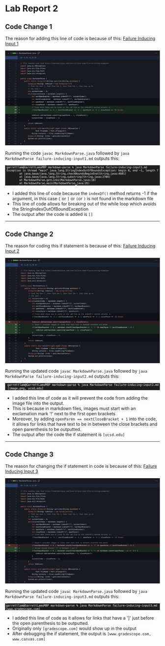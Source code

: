 # Lab Report 2

## Code Change 1
The reason for adding this line of code is because of this: [Failure Inducing Input 1](https://github.com/garrett-lam/markdown-parse/commit/30dd4293655185b8c192a5d6a092b6849e9aa693)

![code change 1](codechangeone.png)

Running the code `javac MarkdownParse.java` followed by `java MarkdownParse failure-inducing-input1.md` outputs this:

![fail1output](fail1output.png)

* I added this line of code because the `indexOf()` method returns -1 if the argument, in this case `[` or `]` or `(`or `)` is not found in the markdown file
* This line of code allows for breaking out of the while loop which avoids the StringIndexOutOfBoundException
* The output after the code is added is `[]`

---

## Code Change 2
The reason for coding this if statement is because of this: [Failure Inducing Input 2](https://github.com/garrett-lam/markdown-parse/commit/993ca3cffa6ad9b1c22fc1bf26b953107ab9489b)


![code change 2](codechangetwo.png)

Running the updated code `javac MarkdownParse.java` followed by `java MarkdownParse failure-inducing-input2.md` outputs this:

![fail2output](fail2output.png)

* I added this line of code as it will prevent the code from adding the image file into the output. 
* This is because in markdown files, images must start with an exclamation mark '!' next to the first open brackets
* Moreover, by adding `openParen == nextCloseBracket + 1` into the code, it allows for links that have text to be in between the close brackets and open parenthesis to be outputted.
* The output after the code the if statement is `[ucsd.edu]`

---
## Code Change 3
The reason for changing the if statement in code is because of this: [Failure Inducing Input 3](https://github.com/garrett-lam/markdown-parse/commit/11b398ff8a13acb73ec1f948a5397c29691dc534)

![code change 3](codechangethree.png)

Running the updated code `javac MarkdownParse.java` followed by `java MarkdownParse failure-inducing-input3.md` outputs this:

![fail3output](fail3output.png)

* I added this line of code as it allows for links that have a ']' just before the open parenthesis to be outputted.
* Originally only `[gradescope.com]` would show up in the output
* After debugging the if statement, the output is `[www.gradescope.com, www.canvas.com]`




